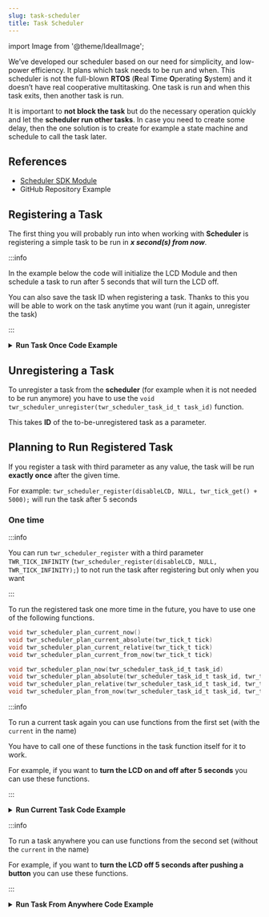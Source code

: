 ```yaml
---
slug: task-scheduler
title: Task Scheduler
---
```

import Image from '@theme/IdealImage';

We’ve developed our scheduler based on our need for simplicity, and low-power efficiency. It plans which task needs to be run and when. This scheduler is not the full-blown **RTOS** (**R**eal **T**ime **O**perating **S**ystem) and it doesn’t have real cooperative multitasking. One task is run and when this task exits, then another task is run.

It is important to **not block the task** but do the necessary operation quickly and let the **scheduler run other tasks**. In case you need to create some delay, then the one solution is to create for example a state machine and schedule to call the task later.

## References
- [Scheduler SDK Module](https://sdk.hardwario.com/group__twr__scheduler.html)
- GitHub Repository Example

## Registering a Task

The first thing you will probably run into when working with **Scheduler** is registering a simple task to be run in ***x second(s) from now***.

:::info

In the example below the code will initialize the LCD Module and then schedule a task to run after 5 seconds that will turn the LCD off.

You can also save the task ID when registering a task. Thanks to this you will be able to work on the task anytime you want (run it again, unregister the task)

:::

<details><summary><b>Run Task Once Code Example</b></summary>
<p>

```c showLineNumbers
#include <application.h>

twr_scheduler_task_id_t turn_off_lcd_task_id;

static void disableLCD(void* param) {
    (void) param;
    twr_module_lcd_off();
}

void application_init(void)
{
    twr_log_init(TWR_LOG_LEVEL_DUMP, TWR_LOG_TIMESTAMP_ABS);

    twr_module_lcd_init();

    // Register to run disableLCD function in 5 seconds from the start of the code
    turn_off_lcd_task_id = twr_scheduler_register(disableLCD, NULL, twr_tick_get() + 5000);
}
```
</p>
</details>

## Unregistering a Task

To unregister a task from the **scheduler** (for example when it is not needed to be run anymore) you have to use the `void twr_scheduler_unregister(twr_scheduler_task_id_t task_id)` function.

This takes **ID** of the to-be-unregistered task as a parameter.

## Planning to Run Registered Task

If you register a task with third parameter as any value, the task will be run **exactly once** after the given time.

For example: `twr_scheduler_register(disableLCD, NULL, twr_tick_get() + 5000);` will run the task after 5 seconds

### One time

:::info

You can run `twr_scheduler_register` with a third parameter `TWR_TICK_INFINITY` (`twr_scheduler_register(disableLCD, NULL, TWR_TICK_INFINITY);`) to not run the task after registering but only when you want

:::

To run the registered task one more time in the future, you have to use one of the following functions.

```c
void twr_scheduler_plan_current_now()
void twr_scheduler_plan_current_absolute(twr_tick_t tick)
void twr_scheduler_plan_current_relative(twr_tick_t tick)
void twr_scheduler_plan_current_from_now(twr_tick_t tick)
```

```c
void twr_scheduler_plan_now(twr_scheduler_task_id_t task_id)
void twr_scheduler_plan_absolute(twr_scheduler_task_id_t task_id, twr_tick_t tick)
void twr_scheduler_plan_relative(twr_scheduler_task_id_t task_id, twr_tick_t tick)
void twr_scheduler_plan_from_now(twr_scheduler_task_id_t task_id, twr_tick_t tick)
```

:::info

To run a current task again you can use functions from the first set (with the `current` in the name)

You have to call one of these functions in the task function itself for it to work.

For example, if you want to **turn the LCD on and off after 5 seconds** you can use these functions.

:::

<details><summary><b>Run Current Task Code Example</b></summary>
<p>

```c showLineNumbers
#include <application.h>

twr_scheduler_task_id_t turn_off_lcd_task_id;

bool lcd_state = true;

static void disableLCD(void* param) {
    (void) param;

    if(lcd_state == true) {
      twr_module_lcd_off();
      ldc_state = false;
    }
    else {
      twr_module_lcd_on();
      ldc_state = true;
    }
  twr_scheduler_plan_current_from_now(twr_tick_get() + 5000);
}

void application_init(void) {
    twr_log_init(TWR_LOG_LEVEL_DUMP, TWR_LOG_TIMESTAMP_ABS);

    twr_module_lcd_init();

    // Register to run disableLCD function in 5 seconds from the start of the code
    turn_off_lcd_task_id = twr_scheduler_register(disableLCD, NULL, twr_tick_get() + 5000);
}
```

</p>
</details>

:::info

To run a task anywhere you can use functions from the second set (without the `current` in the name)

For example, if you want to **turn the LCD off 5 seconds after pushing a button** you can use these functions.

:::

<details><summary><b>Run Task From Anywhere Code Example</b></summary>
<p>

```c showLineNumbers
#include <application.h>

twr_scheduler_task_id_t turn_off_lcd_task_id;

twr_button_t button;

static void disableLCD(void* param) {
    (void) param;
    twr_module_lcd_off();
}

void button_event_handler(twr_button_t *self, twr_button_event_t event, void *event_param) {
  if (event == TWR_BUTTON_EVENT_CLICK) {
    twr_scheduler_plan_from_now(turn_off_lcd_task_id, twr_tick_get() + 5000)
  }
}

void application_init(void) {
    twr_log_init(TWR_LOG_LEVEL_DUMP, TWR_LOG_TIMESTAMP_ABS);

    twr_module_lcd_init();

    twr_button_init(&button, TWR_GPIO_BUTTON, TWR_GPIO_PULL_DOWN, false);
    twr_button_set_event_handler(&button, button_event_handler, NULL);

    // Register to run disableLCD function in 5 seconds from the start of the code
    turn_off_lcd_task_id = twr_scheduler_register(disableLCD, NULL, TWR_TICK_INFINITY);
}
```

</p>
</details>
